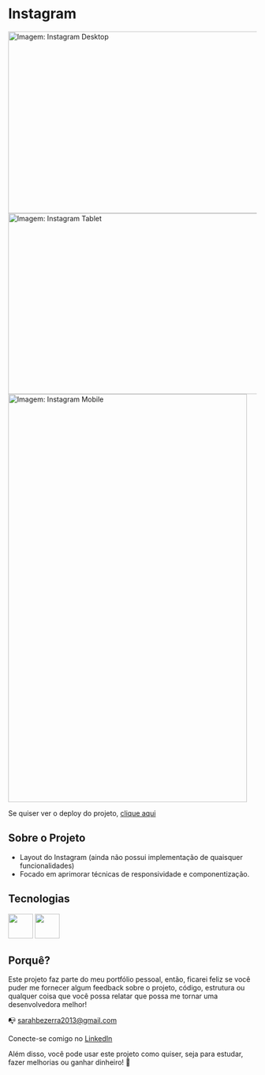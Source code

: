 # Instagram

<p float="left">
<img src="https://user-images.githubusercontent.com/48498099/150577598-ebcdf1ea-ea0c-4738-a09b-6b4b3059afaf.png" alt="Imagem: Instagram Desktop" width="678px" height="368px" />
<img src="https://user-images.githubusercontent.com/48498099/150577601-2b84c6fc-4a42-4602-a904-e7315b923c7a.png" alt="Imagem: Instagram Tablet" width="723px" height="366px" />
<img src="https://user-images.githubusercontent.com/48498099/150577602-ec4c0fac-8b81-4e01-ac72-b9c09bc006a6.png" alt="Imagem: Instagram Mobile" width="484px" height="826px" />
</p>

Se quiser ver o deploy do projeto, [clique aqui](https://instagram-react-ten.vercel.app/)

## Sobre o Projeto

- Layout do Instagram (ainda não possui implementação de quaisquer funcionalidades)
- Focado em aprimorar técnicas de responsividade e componentização.

## Tecnologias

<p float="left">
<img src="https://img.icons8.com/color/48/000000/javascript--v1.png" width=50px />
<img src="https://img.icons8.com/ultraviolet/40/000000/react--v1.png" width=50px />
</p>
  
## Porquê?

Este projeto faz parte do meu portfólio pessoal, então, ficarei feliz se você puder me fornecer algum feedback sobre o projeto, código, estrutura ou qualquer coisa que você possa relatar que possa me tornar uma desenvolvedora melhor!

:mailbox_with_no_mail: sarahbezerra2013@gmail.com

Conecte-se comigo no [LinkedIn](https://www.linkedin.com/in/sarah-bezerra-0a8124213/)

Além disso, você pode usar este projeto como quiser, seja para estudar, fazer melhorias ou ganhar dinheiro! :handshake:
